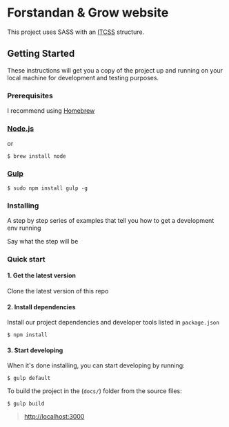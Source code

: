 # Forstandan & Grow website


This project uses SASS with an [ITCSS](https://www.xfive.co/blog/itcss-scalable-maintainable-css-architecture/) structure.

## Getting Started

These instructions will get you a copy of the project up and running on your local machine for development and testing purposes.

### Prerequisites

I recommend using [Homebrew](http://brew.sh/ "Homebrew")

### [Node.js](https://nodejs.org/en/ "Node.js")

or

```shell
$ brew install node
```

### [Gulp](https://gulpjs.com/)

```shell
$ sudo npm install gulp -g
```

### Installing

A step by step series of examples that tell you how to get a development env running

Say what the step will be

### <a name="start"></a>Quick start

#### 1. Get the latest version

Clone the latest version of this repo

#### 2. Install dependencies

Install our project dependencies and developer tools listed in `package.json`

```shell
$ npm install
```

#### 3. Start developing

When it's done installing, you can start developing by running:

```shell
$ gulp default
```

To build the project in the (`docs/`) folder from the source files:

```shell
$ gulp build
```

> [http://localhost:3000](http://localhost:3000)
